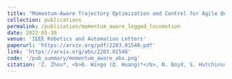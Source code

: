 ```yaml
---
title: "Momentum-Aware Trajectory Optimization and Control for Agile Quadrupedal Locomotion"
collection: publications
permalink: /publication/momentum_aware_legged_locomotion
date: 2022-05-30
venue: 'IEEE Robotics and Automation Letters'
paperurl: 'https://arxiv.org/pdf/2203.01548.pdf'
link: 'https://arxiv.org/abs/2203.01548'
code: '/pub_summary/momentum_aware_abs.png'
citation: 'Z. Zhou*, <b>B. Wingo (Q. Huang)*</b>, N. Boyd, S. Hutchinson, and Y. Zhao, &quot;Momentum-Aware Trajectory Optimization and Control for Agile Quadrupedal Locomotion.&quot; <i>IEEE Robotics and Automation Letters (RA-L)</i>, May, 2022.'
---
```


